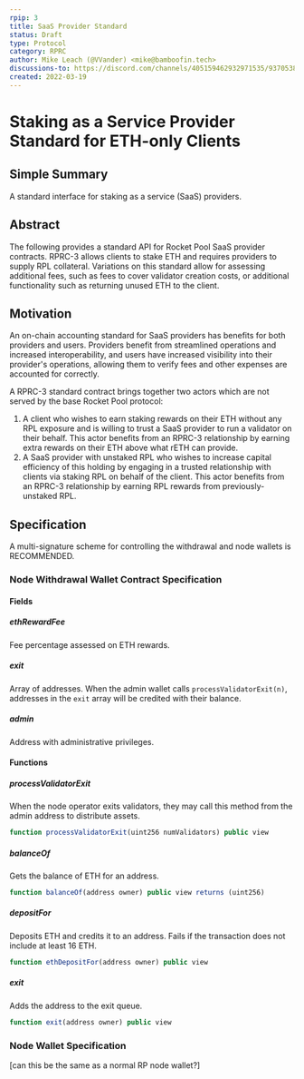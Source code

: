 ```yaml
---
rpip: 3
title: SaaS Provider Standard
status: Draft
type: Protocol
category: RPRC
author: Mike Leach (@VVander) <mike@bamboofin.tech>
discussions-to: https://discord.com/channels/405159462932971535/937053845610180628/956263874733174884
created: 2022-03-19
---
```

# Staking as a Service Provider Standard for ETH-only Clients

## Simple Summary

A standard interface for staking as a service (SaaS) providers.

## Abstract

The following provides a standard API for Rocket Pool SaaS provider contracts. RPRC-3 allows clients to stake ETH and requires providers to supply RPL collateral. Variations on this standard allow for assessing additional fees, such as fees to cover validator creation costs, or additional functionality such as returning unused ETH to the client.

## Motivation

An on-chain accounting standard for SaaS providers has benefits for both providers and users. Providers benefit from streamlined operations and increased interoperability, and users have increased visibility into their provider's operations, allowing them to verify fees and other expenses are accounted for correctly.

A RPRC-3 standard contract brings together two actors which are not served by the base Rocket Pool protocol:
1) A client who wishes to earn staking rewards on their ETH without any RPL exposure and is willing to trust a SaaS provider to run a validator on their behalf. This actor benefits from an RPRC-3 relationship by earning extra rewards on their ETH above what rETH can provide.
2) A SaaS provider with unstaked RPL who wishes to increase capital efficiency of this holding by engaging in a trusted relationship with clients via staking RPL on behalf of the client. This actor benefits from an RPRC-3 relationship by earning RPL rewards from previously-unstaked RPL.

## Specification

A multi-signature scheme for controlling the withdrawal and node wallets is RECOMMENDED.

### Node Withdrawal Wallet Contract Specification

#### Fields

##### ethRewardFee

Fee percentage assessed on ETH rewards.

##### exit

Array of addresses. When the admin wallet calls `processValidatorExit(n)`, addresses in the `exit` array will be credited with their balance.

##### admin

Address with administrative privileges.

#### Functions

##### processValidatorExit

When the node operator exits validators, they may call this method from the admin address to distribute assets.

``` js
function processValidatorExit(uint256 numValidators) public view
```

##### balanceOf

Gets the balance of ETH for an address.

``` js
function balanceOf(address owner) public view returns (uint256)
```

##### depositFor

Deposits ETH and credits it to an address. Fails if the transaction does not include at least 16 ETH.

``` js
function ethDepositFor(address owner) public view
```

##### exit

Adds the address to the exit queue.

``` js
function exit(address owner) public view
```

### Node Wallet Specification

[can this be the same as a normal RP node wallet?]
